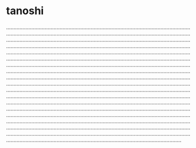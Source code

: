 # tanoshi

..............................................................................................................................................................................................................................................................................................................................................................................................................................................................................................................................................................................................................................................................................................................................................................................................................................................................................................................................................................................................................................................................................................................................................................................................................................................................................................................................................................................................................................................................................................................................................................................................................................................................................................................................................................................................................................................................................................................................................................................................................................................................................................................................................................................................................................................................................................................................................................................................................................................